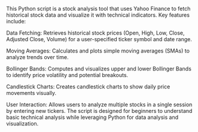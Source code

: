 This Python script is a stock analysis tool that uses Yahoo Finance to fetch historical stock data and visualize it with technical indicators. Key features include:

Data Fetching: Retrieves historical stock prices (Open, High, Low, Close, Adjusted Close, Volume) for a user-specified ticker symbol and date range.

Moving Averages: Calculates and plots simple moving averages (SMAs) to analyze trends over time.

Bollinger Bands: Computes and visualizes upper and lower Bollinger Bands to identify price volatility and potential breakouts.

Candlestick Charts: Creates candlestick charts to show daily price movements visually.

User Interaction: Allows users to analyze multiple stocks in a single session by entering new tickers.
The script is designed for beginners to understand basic technical analysis while leveraging Python for data analysis and visualization.
